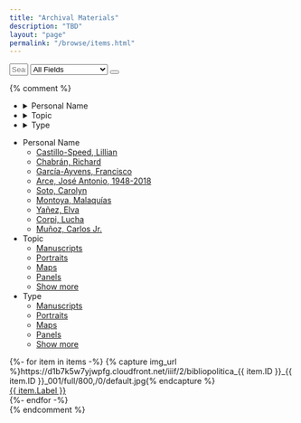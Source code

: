 ```yaml
---
title: "Archival Materials"
description: "TBD"
layout: "page"
permalink: "/browse/items.html"
---
```


<script src="https://unpkg.com/itemsjs@2.1.24/dist/index.umd.js"></script>
<script src="https://unpkg.com/lunr/lunr.js"></script>
<script>
  async function fetchData(dataFile) {
    const response = await fetch(dataFile);
    const data = await response.json();
    return data;
  }
  window.prefixUrl    = "{{ '/' | url }}";
  window.promisedData = fetchData("{{ '/items.json' | url }}"); 
</script>

<div class="join w-full max-w-full mb-8">
  <input size="1" id="search-input" class="font-mono input grow input-bordered md:input-md input-sm join-item border-1 border-base-content" placeholder="Search"/>
  <select size="1" id="search-limit-select" class="select select-bordered md:select-md select-sm join-item border-1 border-base-content">
    <option>All Fields</option>
    <option>Label</option>
    <option>Narrative Summary</option>
    <option>Personal Name</option>
    <option>Corporate Name</option>
    <option>Topic</option>
    <option>Genre</option>
    <option>Format</option>
    <option>Keyword</option>
  </select>
  <button size="1" id="search-submit" class="btn btn-sm md:btn-md btn-outline join-item">
    <svg xmlns="http://www.w3.org/2000/svg" viewBox="0 0 16 16" fill="currentColor" class="w-4 h-4 opacity-70"><path fill-rule="evenodd" d="M9.965 11.026a5 5 0 1 1 1.06-1.06l2.755 2.754a.75.75 0 1 1-1.06 1.06l-2.755-2.754ZM10.5 7a3.5 3.5 0 1 1-7 0 3.5 3.5 0 0 1 7 0Z" clip-rule="evenodd" /></svg>
  </button>
</div>
<main class="flex-auto md:px-10 not-prose">
  <div id="results-info"></div>
  <div id="results" class="grid grid-cols-2 sm:grid-cols-3 md:grid-cols-4 lg:grid-cols-5 xl:grid-cols-6 gap-10 gap-y-5 items-center">
  </div>
</main>

<script src="{{ '/js/search.js' | url }}"></script>

{% comment %}
<div class="md:flex pb-10 not-prose">
  <aside class="flex-none top-0 min-w-56">
    <!-- mobile dropdown menu -->
    <ul class="md:hidden menu menu-horizontal rounded-box border border-neutral w-full mb-5">
      <li>
      <details closed>
        <summary class="font-bold">Personal Name</summary>
        <ul>
          <li><a href="">Castillo-Speed, Lillian</a></li>
          <li><a href="">Chabrán, Richard</a></li>
          <li><a href="">García-Ayvens, Francisco</a></li>
          <li><a href="">Arce, José Antonio, 1948-2018</a></li>
          <li><a href="">Soto, Carolyn</a></li>
          <li><a href="">Montoya, Malaquías</a></li>
          <li><a href="">Yañez, Elva</a></li>
          <li><a href="">Corpi, Lucha</a></li>
          <li><a href="">Muñoz, Carlos Jr.</a></li>
        </ul>
      </details>
      </li>	
      <li>
      <details closed>
        <summary class="font-bold">Topic</summary>
        <ul>
          <li><a href="">Manuscripts</a></li>
          <li><a href="">Portraits</a></li>
          <li><a href="">Maps</a></li>
          <li><a href="">Panels</a></li>
          <li><a href="">Show more</a></li>
        </ul>
      </details>
      </li>
      <li>
      <details closed>
        <summary class="font-bold">Type</summary>
        <ul>
          <li><a href="">Manuscripts</a></li>
          <li><a href="">Portraits</a></li>
          <li><a href="">Maps</a></li>
          <li><a href="">Panels</a></li>
          <li><a href="">Show more</a></li>
        </ul>
      </details>
      </li>
    </ul>
    <!-- desktop menu -->
    <ul class="hidden md:block md:text-sm sticky top-20 max-h-screen overflow-y-scroll">
      <li class="pb-5">
        <div class="font-bold text-2xl tracking-tight mb-1">Personal Name</div>
        <ul>
          <li class="border-t border-neutral py-1"><a href="">Castillo-Speed, Lillian</a></li>
          <li class="border-t border-neutral py-1"><a class="font-bold text-accent" href="">Chabrán, Richard</a></li>
          <li class="border-t border-neutral py-1"><a href="">García-Ayvens, Francisco</a></li>
          <li class="border-t border-neutral py-1"><a href="">Arce, José Antonio, 1948-2018</a></li>
          <li class="border-t border-neutral py-1"><a href="">Soto, Carolyn</a></li>
          <li class="border-t border-neutral py-1"><a href="">Montoya, Malaquías</a></li>
          <li class="border-t border-neutral py-1"><a href="">Yañez, Elva</a></li>
          <li class="border-t border-neutral py-1"><a href="">Corpi, Lucha</a></li>
          <li class="border-t border-neutral py-1"><a href="">Muñoz, Carlos Jr.</a></li>
        </ul>
      </li>
      <li class="pb-5"> 
        <div class="font-bold border-neutral text-2xl tracking-tight mb-1">Topic</div>
        <ul>
          <li class="border-t border-neutral py-1"><a href="">Manuscripts</a></li>
          <li class="border-t border-neutral py-1"><a class="font-bold text-accent" href="">Portraits</a></li>
          <li class="border-t border-neutral py-1"><a href="">Maps</a></li>
          <li class="border-t border-neutral py-1"><a href="">Panels</a></li>
          <li class="border-t border-neutral py-1"><a class="italic" href="">Show more</a></li>
        </ul>
      </li>
      <li class="pb-5"> 
        <div class="font-bold border-neutral text-2xl tracking-tight mb-1">Type</div>
        <ul>
          <li class="border-t border-neutral py-1"><a href="">Manuscripts</a></li>
          <li class="border-t border-neutral py-1"><a class="font-bold text-accent" href="">Portraits</a></li>
          <li class="border-t border-neutral py-1"><a href="">Maps</a></li>
          <li class="border-t border-neutral py-1"><a href="">Panels</a></li>
          <li class="border-t border-neutral py-1"><a class="italic" href="">Show more</a></li>
        </ul>
      </li>
    </ul>
    <!-- end desktop menu -->
  </aside>
  <main class="flex-auto md:px-10">
    <div class="grid grid-cols-3 md:grid-cols-4 lg:grid-cols-5 gap-10 gap-y-5 items-center">
      {%- for item in items -%}
        {% capture img_url %}https://d1b7k5w7yjwpfg.cloudfront.net/iiif/2/bibliopolitica_{{ item.ID }}_{{ item.ID }}_001/full/800,/0/default.jpg{% endcapture %}
        <div class="mb-8">
          <a href="{{ '/item/' | append: item.ID | url }}.html">
            <img 
              src="{{ img_url }}"
              alt=""
              class="max-w-full h-auto"
            >
            <div class="mt-1 leading-[1.4]">
              {{ item.Label }}
            </div>
          </a>
        </div>
      {%- endfor -%}
    </div>
  </main>
</div>
{% endcomment %}